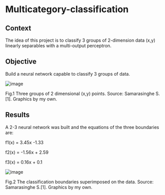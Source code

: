 # Multicategory-classification

## Context

The idea of this project is to classify 3 groups of 2-dimension data (x,y) linearly separables with a multi-output perceptron.

## Objective

Build a neural network capable to classify 3 groups of data.

![image](https://user-images.githubusercontent.com/86810694/189448185-85bfd6cf-d9ea-4796-8854-29777874537c.png)

Fig.1 Three groups of 2 dimensional (x,y) points. Source: Samarasinghe S.[1]. Graphics by my own.

## Results

A 2-3 neural network was built and the equations of the three boundaries are:

   f1(x) = 3.45x -1.33
   
   f2(x) = -1.56x + 2.59
   
   f3(x) = 0.16x + 0.1

![image](https://user-images.githubusercontent.com/86810694/189914005-2e33ee75-e69e-4b01-adbd-6b04cba62c2e.png)

Fig.2 The classification boundaries superimposed on the data. Source: Samarasinghe S.[1]. Graphics by my own.

